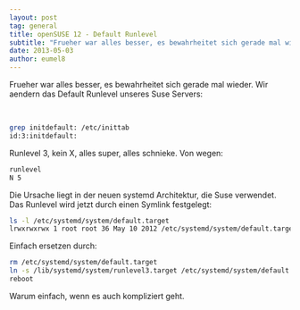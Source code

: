 ```yaml
---
layout: post
tag: general
title: openSUSE 12 - Default Runlevel
subtitle: "Frueher war alles besser, es bewahrheitet sich gerade mal wieder. Wir aendern das Default Runlevel unseres Suse Servers"
date: 2013-05-03
author: eumel8
---
```


<p>Frueher war alles besser, es bewahrheitet sich gerade mal wieder. Wir aendern das Default Runlevel unseres Suse Servers:</p>
<br/>

```bash
grep initdefault: /etc/inittab 
id:3:initdefault: 
```

<p>Runlevel 3, kein X, alles super, alles schnieke. Von wegen:</p>

```bash
runlevel
N 5 
```
<p>Die Ursache liegt in der neuen systemd Architektur, die Suse verwendet. Das Runlevel wird jetzt durch einen Symlink festgelegt:</p>

```bash
ls -l /etc/systemd/system/default.target 
lrwxrwxrwx 1 root root 36 May 10 2012 /etc/systemd/system/default.target > /lib/systemd/system/runlevel5.target 
```

<p>Einfach ersetzen durch:</p>

```bash
rm /etc/systemd/system/default.target 
ln -s /lib/systemd/system/runlevel3.target /etc/systemd/system/default.target 
reboot
```

<p>Warum einfach, wenn es auch kompliziert geht.</p>
